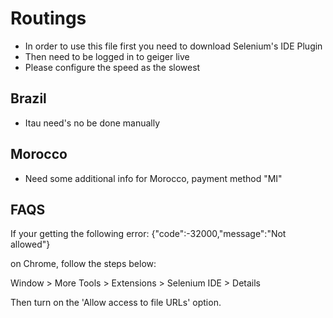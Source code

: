 # Routings


- In order to use this file first you need to download Selenium's IDE Plugin
- Then need to be logged in to geiger live
- Please configure the speed as the slowest



## Brazil
- Itau need's no be done manually

## Morocco
- Need some additional info for Morocco, payment method "MI"




## FAQS

If your getting the following error: {"code":-32000,"message":"Not allowed"}

on Chrome, follow the steps below:

Window > More Tools > Extensions > Selenium IDE > Details

Then turn on the 'Allow access to file URLs' option.



